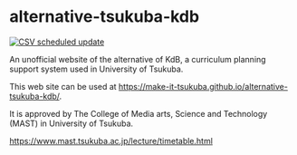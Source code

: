 # alternative-tsukuba-kdb

[![CSV scheduled update](https://github.com/Make-IT-TSUKUBA/alternative-tsukuba-kdb/actions/workflows/main.yml/badge.svg)](https://github.com/Make-IT-TSUKUBA/alternative-tsukuba-kdb/actions/workflows/main.yml)

An unofficial website of the alternative of KdB, a curriculum planning support system used in University of Tsukuba.

This web site can be used at <https://make-it-tsukuba.github.io/alternative-tsukuba-kdb/>.

It is approved by The College of Media arts, Science and Technology (MAST) in University of Tsukuba.

<https://www.mast.tsukuba.ac.jp/lecture/timetable.html>
